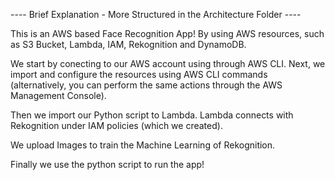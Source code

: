---- Brief Explanation - More Structured in the Architecture Folder ----

This is an AWS based Face Recognition App! By using AWS resources, such as 
S3 Bucket, Lambda, IAM, Rekognition and DynamoDB.

We start by conecting to our AWS account using through AWS CLI.
Next, we import and configure the resources using AWS CLI commands (alternatively, you can perform the same actions through the AWS Management Console).

Then we import our Python script to Lambda. Lambda connects with Rekognition under IAM policies (which we created). 

We upload Images to train the Machine Learning of Rekognition. 

Finally we use the python script to run the app!


